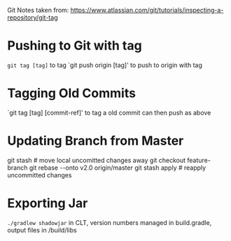 Git Notes taken from: https://www.atlassian.com/git/tutorials/inspecting-a-repository/git-tag
# Pushing to Git with tag
`git tag [tag]` to tag
`git push origin [tag]' to push to origin with tag

# Tagging Old Commits
`git tag [tag] [commit-ref]' to tag a old commit
can then push as above

# Updating Branch from Master
git stash          #  move local uncomitted changes away
git checkout feature-branch
git rebase --onto v2.0 origin/master
git stash apply    # reapply uncommitted changes

# Exporting Jar
`./gradlew shadowjar` in CLT, version numbers managed in build.gradle, output files in /build/libs